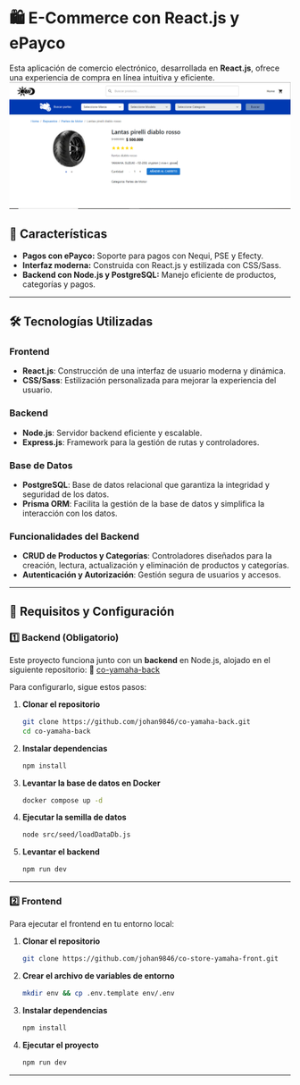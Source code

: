 # 🛍️ E-Commerce con React.js y ePayco

Esta aplicación de comercio electrónico, desarrollada en **React.js**, ofrece una experiencia de compra en línea intuitiva y eficiente.
![Descripción de la imagen](src/assets/readmeImages/store3.PNG)
## 🚀 Características

- **Pagos con ePayco:** Soporte para pagos con Nequi, PSE y Efecty.
- **Interfaz moderna:** Construida con React.js y estilizada con CSS/Sass.
- **Backend con Node.js y PostgreSQL:** Manejo eficiente de productos, categorías y pagos.

---

## 🛠️ Tecnologías Utilizadas  

### **Frontend**  
- **React.js**: Construcción de una interfaz de usuario moderna y dinámica.  
- **CSS/Sass**: Estilización personalizada para mejorar la experiencia del usuario.  

### **Backend**  
- **Node.js**: Servidor backend eficiente y escalable.  
- **Express.js**: Framework para la gestión de rutas y controladores.  

### **Base de Datos**  
- **PostgreSQL**: Base de datos relacional que garantiza la integridad y seguridad de los datos.  
- **Prisma ORM**: Facilita la gestión de la base de datos y simplifica la interacción con los datos.  

### **Funcionalidades del Backend**  
- **CRUD de Productos y Categorías**: Controladores diseñados para la creación, lectura, actualización y eliminación de productos y categorías.  
- **Autenticación y Autorización**: Gestión segura de usuarios y accesos.  

---

## 📌 Requisitos y Configuración

### **1️⃣ Backend (Obligatorio)**

Este proyecto funciona junto con un **backend** en Node.js, alojado en el siguiente repositorio:
🔗 [co-yamaha-back](https://github.com/johan9846/co-yamaha-back.git)

Para configurarlo, sigue estos pasos:

1. **Clonar el repositorio**

   ```bash
   git clone https://github.com/johan9846/co-yamaha-back.git
   cd co-yamaha-back
   ```

2. **Instalar dependencias**

   ```bash
   npm install
   ```

3. **Levantar la base de datos en Docker**

   ```bash
   docker compose up -d
   ```

4. **Ejecutar la semilla de datos**

   ```bash
   node src/seed/loadDataDb.js
   ```

5. **Levantar el backend**

   ```bash
   npm run dev
   ```

---

### **2️⃣ Frontend**

Para ejecutar el frontend en tu entorno local:

1. **Clonar el repositorio**

   ```bash
   git clone https://github.com/johan9846/co-store-yamaha-front.git
   ```

2. **Crear el archivo de variables de entorno**

   ```bash
   mkdir env && cp .env.template env/.env
   ```

3. **Instalar dependencias**

   ```bash
   npm install
   ```

4. **Ejecutar el proyecto**

   ```bash
   npm run dev
   ```

---






